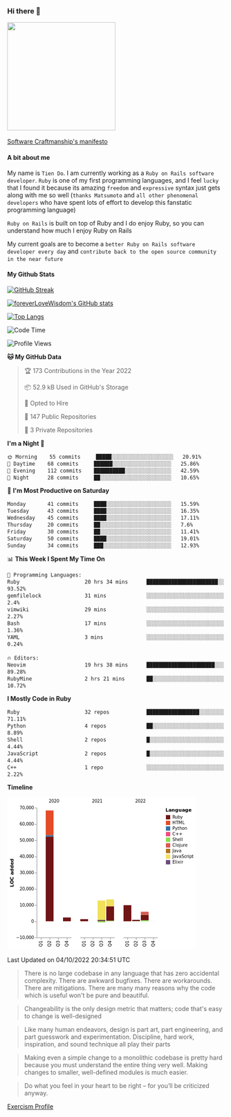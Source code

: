 ### Hi there 👋

<!--
**foreverLoveWisdom/foreverLoveWisdom** is a ✨ _special_ ✨ repository because its `README.md` (this file) appears on your GitHub profile.

Here are some ideas to get you started:

- 🔭 I’m currently working on ...
- 🌱 I’m currently learning ...
- 👯 I’m looking to collaborate on ...
- 🤔 I’m looking for help with ...
- 💬 Ask me about ...
- 📫 How to reach me: ...
- 😄 Pronouns: ...
- ⚡ Fun fact: ...
-->

<img src="https://codecondo.com/wp-content/uploads/2017/09/railslogo.png" width="250" height="250">

[Software Craftmanship's manifesto](http://manifesto.softwarecraftsmanship.org/)

#### A bit about me
My name is `Tien Do`. I am currently working as a `Ruby on Rails software developer`. `Ruby` is one of my first programming languages, and I feel `lucky` that I found it because its amazing `freedom` and `expressive` syntax just gets along with me so well (`thanks Matsumoto` and `all other phenomenal developers` who have spent lots of effort to develop this fanstatic programming language)

`Ruby on Rails` is built on top of Ruby and I do enjoy Ruby, so you can understand how much I enjoy Ruby on Rails

My current goals are to become a `better Ruby on Rails software developer every day` and `contribute back to the open source community in the near future`

#### My Github Stats

[![GitHub Streak](https://github-readme-streak-stats.herokuapp.com/?user=foreverLoveWisdom&theme=dracula)](https://git.io/streak-stats)
&nbsp;
&nbsp;

[![foreverLoveWisdom's GitHub stats](https://github-readme-stats.vercel.app/api?username=foreverLoveWisdom&show_icons=true&theme=react&count_private=true)](https://github.com/anuraghazra/github-readme-stats)

[![Top Langs](https://github-readme-stats.vercel.app/api/top-langs/?username=foreverLoveWisdom&show_icons=true&theme=vue-dark)](https://github.com/anuraghazra/github-readme-stats)

<!--START_SECTION:waka-->
![Code Time](http://img.shields.io/badge/Code%20Time-1%2C214%20hrs%2031%20mins-blue)

![Profile Views](http://img.shields.io/badge/Profile%20Views-0-blue)

**🐱 My GitHub Data** 

> 🏆 173 Contributions in the Year 2022
 > 
> 📦 52.9 kB Used in GitHub's Storage 
 > 
> 💼 Opted to Hire
 > 
> 📜 147 Public Repositories 
 > 
> 🔑 3 Private Repositories  
 > 
**I'm a Night 🦉** 

```text
🌞 Morning    55 commits     █████░░░░░░░░░░░░░░░░░░░░   20.91% 
🌆 Daytime    68 commits     ██████░░░░░░░░░░░░░░░░░░░   25.86% 
🌃 Evening    112 commits    ██████████░░░░░░░░░░░░░░░   42.59% 
🌙 Night      28 commits     ██░░░░░░░░░░░░░░░░░░░░░░░   10.65%

```
📅 **I'm Most Productive on Saturday** 

```text
Monday       41 commits     ████░░░░░░░░░░░░░░░░░░░░░   15.59% 
Tuesday      43 commits     ████░░░░░░░░░░░░░░░░░░░░░   16.35% 
Wednesday    45 commits     ████░░░░░░░░░░░░░░░░░░░░░   17.11% 
Thursday     20 commits     ██░░░░░░░░░░░░░░░░░░░░░░░   7.6% 
Friday       30 commits     ██░░░░░░░░░░░░░░░░░░░░░░░   11.41% 
Saturday     50 commits     ████░░░░░░░░░░░░░░░░░░░░░   19.01% 
Sunday       34 commits     ███░░░░░░░░░░░░░░░░░░░░░░   12.93%

```


📊 **This Week I Spent My Time On** 

```text
💬 Programming Languages: 
Ruby                     20 hrs 34 mins      ███████████████████████░░   93.52% 
gemfilelock              31 mins             ░░░░░░░░░░░░░░░░░░░░░░░░░   2.4% 
vimwiki                  29 mins             ░░░░░░░░░░░░░░░░░░░░░░░░░   2.27% 
Bash                     17 mins             ░░░░░░░░░░░░░░░░░░░░░░░░░   1.36% 
YAML                     3 mins              ░░░░░░░░░░░░░░░░░░░░░░░░░   0.24%

🔥 Editors: 
Neovim                   19 hrs 38 mins      ██████████████████████░░░   89.28% 
RubyMine                 2 hrs 21 mins       ██░░░░░░░░░░░░░░░░░░░░░░░   10.72%

```

**I Mostly Code in Ruby** 

```text
Ruby                     32 repos            █████████████████░░░░░░░░   71.11% 
Python                   4 repos             ██░░░░░░░░░░░░░░░░░░░░░░░   8.89% 
Shell                    2 repos             █░░░░░░░░░░░░░░░░░░░░░░░░   4.44% 
JavaScript               2 repos             █░░░░░░░░░░░░░░░░░░░░░░░░   4.44% 
C++                      1 repo              ░░░░░░░░░░░░░░░░░░░░░░░░░   2.22%

```


**Timeline**

![Chart not found](https://raw.githubusercontent.com/foreverLoveWisdom/foreverLoveWisdom/main/charts/bar_graph.png) 


 Last Updated on 04/10/2022 20:34:51 UTC
<!--END_SECTION:waka-->


> There is no large codebase in any language that has zero accidental complexity. There are awkward bugfixes. There are workarounds. There are mitigations.
> There are many many reasons why the code which is useful won't be pure and beautiful.

> Changeability is the only design metric that matters; code that's easy to change is well-designed

> Like many human endeavors, design is part art, part engineering, and part guesswork and experimentation. Discipline, hard work, inspiration, and sound technique all play their parts

> Mak­ing even a sim­ple change to a mono­lith­ic code­base is pret­ty hard because you must under­stand the entire thing very well. Mak­ing changes to small­er, well-defined mod­ules is much easier.
 
 > Do what you feel in your heart to be right – for you’ll be criticized anyway.
 
[Exercism Profile](https://exercism.org/profiles/foreverLoveWisdom)
